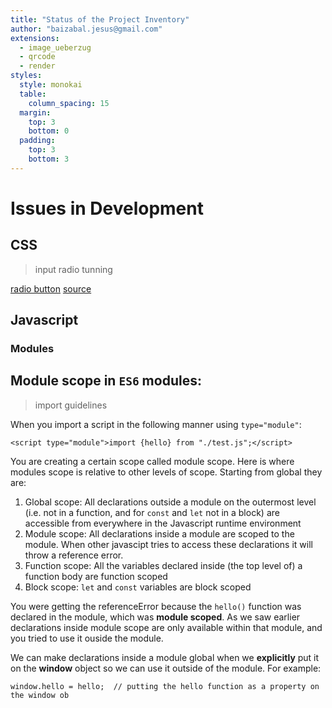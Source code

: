 ```yaml
---
title: "Status of the Project Inventory"
author: "baizabal.jesus@gmail.com"
extensions:
  - image_ueberzug
  - qrcode
  - render
styles:
  style: monokai
  table:
    column_spacing: 15
  margin:
    top: 3
    bottom: 0
  padding:
    top: 3
    bottom: 3
---
```


# Issues in Development

## CSS

> input radio tunning

[radio button](https://codepen.io/5t3ph/pen/VweBgeZ "Radio Button")
[source](https://moderncss.dev/pure-css-custom-styled-radio-buttons/ "source")

## Javascript

### Modules

## Module scope in `ES6` modules:

> import guidelines

When you import a script in the following manner using `type="module"`:

```
<script type="module">import {hello} from "./test.js";</script>
```

You are creating a certain scope called module scope. Here is where modules scope is relative to other levels of scope. Starting from global they are:

1.  Global scope: All declarations outside a module on the outermost level (i.e. not in a function, and for `const` and `let` not in a block) are accessible from everywhere in the Javascript runtime environment
2.  Module scope: All declarations inside a module are scoped to the module. When other javascipt tries to access these declarations it will throw a reference error.
3.  Function scope: All the variables declared inside (the top level of) a function body are function scoped
4.  Block scope: `let` and `const` variables are block scoped

You were getting the referenceError because the `hello()` function was declared in the module, which was **module scoped**. As we saw earlier declarations inside module scope are only available within that module, and you tried to use it ouside the module.

We can make declarations inside a module global when we **explicitly** put it on the **window** object so we can use it outside of the module. For example:

```
window.hello = hello;  // putting the hello function as a property on the window ob
```
